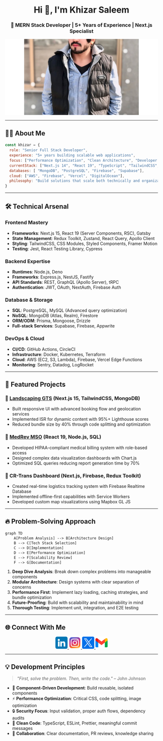 <h1 align="center">Hi 👋, I'm Khizar Saleem</h1>
<h3 align="center">🚀 MERN Stack Developer | 5+ Years of Experience | Next.js Specialist</h3>

<p align="center">
  <img src="./Images/banner.jpg" alt="Khizar Saleem Banner" width="100%" style="max-height: 250px; object-fit: cover;" />
</p>

---

## 🧑‍💻 About Me

```javascript
const khizar = {
  role: "Senior Full Stack Developer",
  experience: "5+ years building scalable web applications",
  focus: ["Performance Optimization", "Clean Architecture", "Developer Experience"],
  currentStack: ["Next.js 14", "React 19", "TypeScript", "TailwindCSS", "Node.js"],
  databases: [ "MongoDB", "PostgreSQL", "Firebase", "Supabase"],
  cloud: ["AWS", "Firebase", "Vercel", "DigitalOcean"],
  philosophy: "Build solutions that scale both technically and organizationally"
}
```

---

## 🛠️ Technical Arsenal

### Frontend Mastery

- **Frameworks**: Next.js 15, React 19 (Server Components, RSC), Gatsby
- **State Management**: Redux Toolkit, Zustand, React Query, Apollo Client
- **Styling**: TailwindCSS, CSS Modules, Styled Components, Framer Motion
- **Testing**: Jest, React Testing Library, Cypress

### Backend Expertise

- **Runtimes**: Node.js, Deno
- **Frameworks**: Express.js, NestJS, Fastify
- **API Standards**: REST, GraphQL (Apollo Server), tRPC
- **Authentication**: JWT, OAuth, NextAuth, Firebase Auth

### Database & Storage

- **SQL**: PostgreSQL, MySQL (Advanced query optimization)
- **NoSQL**: MongoDB (Atlas, Realm), Firestore
- **ORM/ODM**: Prisma, Mongoose, Drizzle
- **Full-stack Services**: Supabase, Firebase, Appwrite

### DevOps & Cloud

- **CI/CD**: GitHub Actions, CircleCI
- **Infrastructure**: Docker, Kubernetes, Terraform
- **Cloud**: AWS (EC2, S3, Lambda), Firebase, Vercel Edge Functions
- **Monitoring**: Sentry, Datadog, LogRocket

---

## 🚀 Featured Projects

### 🌿 [Landscaping GTS](https://www.landscapinggts.com.au/) (Next.js 15, TailwindCSS, MongoDB)

- Built responsive UI with advanced booking flow and geolocation services
- Implemented ISR for dynamic content with 95%+ Lighthouse scores
- Reduced bundle size by 40% through code splitting and optimization

### 🏥 [MedRev MSO](https://medrevmso.com/) (React 19, Node.js, SQL)

- Developed HIPAA-compliant medical billing system with role-based access
- Designed complex data visualization dashboards with Chart.js
- Optimized SQL queries reducing report generation time by 70%

### 🚚 CR-Trans Dashboard (Next.js, Firebase, Redux Toolkit)

- Created real-time logistics tracking system with Firebase Realtime Database
- Implemented offline-first capabilities with Service Workers
- Developed custom map visualizations using Mapbox GL JS

---

## 🔥 Problem-Solving Approach

```mermaid
graph TD
    A[Problem Analysis] --> B[Architecture Design]
    B --> C[Tech Stack Selection]
    C --> D[Implementation]
    D --> E[Performance Optimization]
    E --> F[Scalability Review]
    F --> G[Documentation]
```

1. **Deep Dive Analysis**: Break down complex problems into manageable components
2. **Modular Architecture**: Design systems with clear separation of concerns
3. **Performance First**: Implement lazy loading, caching strategies, and bundle optimization
4. **Future-Proofing**: Build with scalability and maintainability in mind
5. **Thorough Testing**: Implement unit, integration, and E2E testing

---


## 🌐 Connect With Me
<p align="center">
  <a href="https://linkedin.com/in/khyzersaleem" target="_blank">
    <img src="Images/linkedin.png" alt="LinkedIn" height="40" />
  </a>
  <a href="https://instagram.com/khyzersaleem" target="_blank">
    <img src="Images/instagram.png" alt="LinkedIn" height="40" />
  </a>
  <a href="https://x.com/khyzersaleem" target="_blank">
    <img src="Images/twitter.png" alt="LinkedIn" height="40" />
  </a>
  <a href="mailto:khizarking704@gmail.com" target="_blank">
    <img src="Images/gmail.png" alt="LinkedIn" height="40" />
  </a>
</p>

---

## 💡 Development Principles

> *"First, solve the problem. Then, write the code."* – John Johnson

- 🤍 **Component-Driven Development**: Build reusable, isolated components
- ⚡ **Performance Optimization**: Critical CSS, code splitting, image optimization
- 🔒 **Security Focus**: Input validation, proper auth flows, dependency audits
- 📝 **Clean Code**: TypeScript, ESLint, Prettier, meaningful commit messages
- 🤝 **Collaboration**: Clear documentation, PR reviews, knowledge sharing

